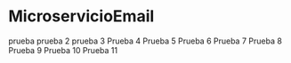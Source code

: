 ﻿# MicroservicioEmail
prueba
prueba 2
prueba 3
Prueba 4
Prueba 5
Prueba 6
Prueba 7
Prueba 8
Prueba 9
Prueba 10
Prueba 11
